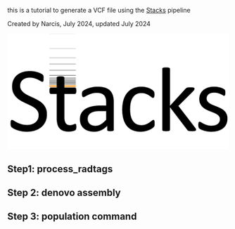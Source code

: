 this is a tutorial to generate a VCF file using the [Stacks](https://catchenlab.life.illinois.edu/stacks/manual/) pipeline

Created by Narcis, July 2024, updated July 2024 


![Stacks][Stacks_NY]

[Stacks_NY]: ./stacks_logo.png



## Step1: process_radtags


## Step 2: denovo assembly



## Step 3: population command



